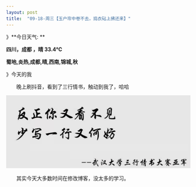 ```yaml
---
layout: post
title:  "09-18-周三【玉户帘中卷不去，捣衣砧上拂还来】"
---
```




》**今日天气:           **

**四川，成都 ，晴 33.4℃**        

**蜀地,炎热,成都,晴,西南,锦城,秋**

》今天的我

　　晚上刷抖音，看到了三行情书，触动到我了，哈哈

![image-20240918231842148](https://raw.githubusercontent.com/i1oveyou/2024-year/master/_posts/09.September/img/image-20240918231842148.png)

　　其实今天大多数时间在修改博客，没太多的学习。